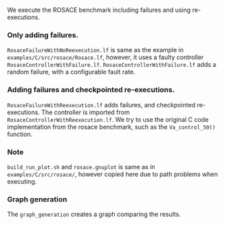 We execute the ROSACE benchmark including failures and using re-executions.

### Only adding failures.
`RosaceFailureWithNoReexecution.lf` is same as the example in `examples/C/src/rosace/Rosace.lf`, however, it uses a faulty controller `RosaceControllerWithFailure.lf`.
`RosaceControllerWithFailure.lf` adds a random failure, with a configurable fault rate.

### Adding failures and checkpointed re-executions.
`RosaceFailureWithReexecution.lf` adds failures, and checkpointed re-executions. The controller is imported from `RosaceControllerWithReexecution.lf`.
We try to use the original C code implementation from the rosace benchmark, such as the `Va_control_50()` function.

### Note
`build_run_plot.sh` and `rosace.gnuplot` is same as in `examples/C/src/rosace/`, however copied here due to path problems when executing.

### Graph generation
The `graph_generation` creates a graph comparing the results.